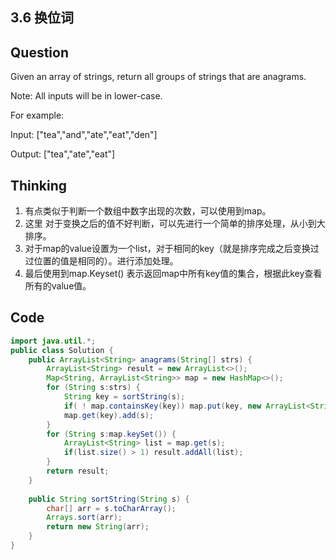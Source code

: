 ## 3.6 换位词



## Question

Given an array of strings, return all groups of strings that are anagrams.

Note: All inputs will be in lower-case.

For example:

Input: ["tea","and","ate","eat","den"]

Output:  ["tea","ate","eat"]



## Thinking

1. 有点类似于判断一个数组中数字出现的次数，可以使用到map。
2. 这里 对于变换之后的值不好判断，可以先进行一个简单的排序处理，从小到大排序。
3. 对于map的value设置为一个list，对于相同的key（就是排序完成之后变换过过位置的值是相同的）。进行添加处理。
4. 最后使用到map.Keyset() 表示返回map中所有key值的集合，根据此key查看所有的value值。

## Code

```java
import java.util.*;
public class Solution {
    public ArrayList<String> anagrams(String[] strs) {
        ArrayList<String> result = new ArrayList<>();
        Map<String, ArrayList<String>> map = new HashMap<>();
        for (String s:strs) {
            String key = sortString(s);
            if( ! map.containsKey(key)) map.put(key, new ArrayList<String>());
            map.get(key).add(s);
        }
        for (String s:map.keySet()) {
            ArrayList<String> list = map.get(s);
            if(list.size() > 1) result.addAll(list);
        }
        return result;
    }
 
    public String sortString(String s) {
        char[] arr = s.toCharArray();
        Arrays.sort(arr);
        return new String(arr);
    }
}
```

